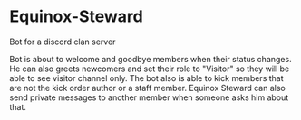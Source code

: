 # Equinox-Steward
Bot for a discord clan server

Bot is about to welcome and goodbye members when their status changes.
He can also greets newcomers and set their role to "Visitor" so they will be able to see visitor channel only.
The bot also is able to kick members that are not the kick order author or a staff member.
Equinox Steward can also send private messages to another member when someone asks him about that.
